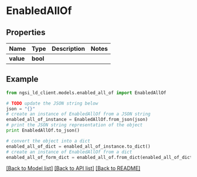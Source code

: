 # EnabledAllOf


## Properties
Name | Type | Description | Notes
------------ | ------------- | ------------- | -------------
**value** | **bool** |  | 

## Example

```python
from ngsi_ld_client.models.enabled_all_of import EnabledAllOf

# TODO update the JSON string below
json = "{}"
# create an instance of EnabledAllOf from a JSON string
enabled_all_of_instance = EnabledAllOf.from_json(json)
# print the JSON string representation of the object
print EnabledAllOf.to_json()

# convert the object into a dict
enabled_all_of_dict = enabled_all_of_instance.to_dict()
# create an instance of EnabledAllOf from a dict
enabled_all_of_form_dict = enabled_all_of.from_dict(enabled_all_of_dict)
```
[[Back to Model list]](../README.md#documentation-for-models) [[Back to API list]](../README.md#documentation-for-api-endpoints) [[Back to README]](../README.md)



